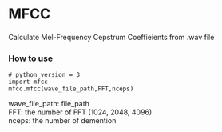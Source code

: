 # MFCC
Calculate Mel-Frequency Cepstrum Coeffieients from .wav file
　
### How to use
```
# python version = 3
import mfcc
mfcc.mfcc(wave_file_path,FFT,nceps)
```

wave_file_path: file_path  
FFT: the number of FFT (1024, 2048, 4096)  
nceps: the number of demention  

